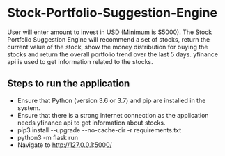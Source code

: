 # Stock-Portfolio-Suggestion-Engine

User will enter amount to invest in USD (Minimum is $5000). The Stock Portfolio Suggestion Engine will recommend a set of stocks, return the current value of the stock, show the money distribution for buying the stocks and return the overall portfolio trend over the last 5 days. yfinance api is used to get information related to the stocks.

## Steps to run the application
  - Ensure that Python (version 3.6 or 3.7) and pip are installed in the system.
  - Ensure that there is a strong internet connection as the application needs yfinance api to get information about stocks.
  - pip3 install --upgrade --no-cache-dir -r requirements.txt
  - python3 -m flask run
  - Navigate to http://127.0.0.1:5000/
